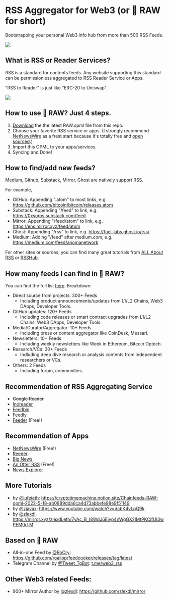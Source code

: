 # RSS Aggregator for Web3 (or 🥩 RAW for short)

Bootstrapping your personal Web3 info hub from more than 500 RSS Feeds.

![](./img/whyRSS.png)

## What is RSS or Reader Services?

RSS is a standard for contents feeds. Any website supporting this standard can be permissionless aggregated to RSS Reader Service or Apps.

"RSS to Reader" is just like "ERC-20 to Uniswap".

![](./img/whatRSS.png)

## How to use 🥩 RAW? Just 4 steps.
1. [Download](RAW.opml) the the latest RAW.opml file from this repo.
2. Choose your favorite RSS service or apps. (I strongly recommend [NetNewsWire](https://netnewswire.com) as a frest start because it's totally free and [open sourced](https://github.com/Ranchero-Software/NetNewsWire).)
3. Import this OPML to your apps/services.
4. Syncing and Done!

## How to find/add new feeds?

Medium, Github, Substack, Mirror, Ghost are natively support RSS.

For example,

- GitHub: Appending ".atom" to most links, e.g. https://github.com/bitcoin/bitcoin/releases.atom
- Substack: Appending "/feed" to link, e.g. https://0xsoros.substack.com/feed
- Mirror: Appending "/feed/atom" to link, e.g. https://ens.mirror.xyz/feed/atom
- Ghost: Appending "/rss" to link, e.g. https://fuel-labs.ghost.io/rss/
- Medium: Adding "/feed" after medium.com, e.g. https://medium.com/feed/anomanetwork

For other sites or sources, you can find many great tutorials from [ALL About RSS](https://github.com/AboutRSS/ALL-about-RSS) or [RSSHub](https://github.com/DIYgod/RSSHub).

## How many feeds I can find in 🥩 RAW?

You can find the full list [here](Full_List). Breakdown:

- Direct source from projects: 300+ Feeds
    - Including product announcements/updates from L1/L2 Chains, Web3 DApps, Developer Tools.
- GitHub updates: 120+ Feeds
    - Including code releases or smart contract upgrades from L1/L2 Chains, Web3 DApps, Developer Tools.
- Media/Curator/Aggregator: 10+ Feeds
    - Including press or content aggregator like CoinDesk, Messari.
- Newsletters: 10+ Feeds
    - Including weekly newsletters like Week in Ethereum, Bitcoin Optech.
- Research/VCs: 30+ Feeds
    - Indluding deep dive research or analysis contents from independent researchers or VCs.
- Others: 2 Feeds
    - Including forum, communities.


## Recommendation of RSS Aggregating Service
- ~~Google Reader~~
- [Inoreader](https://www.inoreader.com)
- [Feedbin](https://feedbin.com)
- [Feedly](https://feedly.com)
- [Feeder](https://feeder.co) (Free!)

## Recommendation of Apps
- [NetNewsWire](https://netnewswire.com) (Free!)
- [Reeder](https://reederapp.com)
- [Big News](https://bignews.app)
- [An Otter RSS](https://anotterrss.com) (Free!)
- [News Explorer](https://betamagic.nl/products/newsexplorer.html)

## More Tutorials
- by [@lufeieth](https://twitter.com/lufeieth/status/1526966204723699712): https://cryptotimemachine.notion.site/Chainfeeds-RAW-opml-2022-5-18-ab0889dda6ca4d73abbefe98e9f51f49
- by [@zjavax](https://twitter.com/zjavax/status/1528553122703872000): https://www.youtube.com/watch?v=dabK4vLpQ9k
- by [@zlexdl](https://twitter.com/zlexdl/status/1528585260228694019): https://mirror.xyz/zlexdl.eth/7vAc_B_I8WdJ6Eiyp4nWgGX2lMtPKCifUI3wPEM0rTM

## Based on 🥩 RAW
- All-in-one Feed by [@RoCry](https://twitter.com/RoCry/status/1528045325969424384): https://github.com/roallop/feedcooker/releases/tag/latest
- Telegram Channel by [@Tweet_TgBot](https://twitter.com/Tweet_TgBot/status/1528411501127954432): [t.me/web3_rss](t.me/web3_rss)

## Other Web3 related Feeds:
- 900+ Mirror Author by [@zlexdl](https://twitter.com/zlexdl/status/1526945751573536771): https://github.com/zlexdl/mirror
